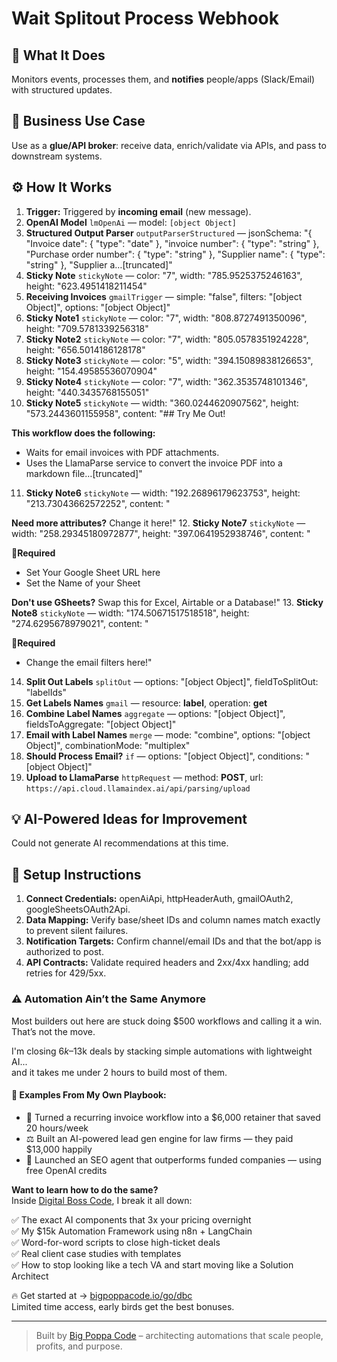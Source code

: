 # Wait Splitout Process Webhook
## 🚀 What It Does
Monitors events, processes them, and **notifies** people/apps (Slack/Email) with structured updates.

## 💼 Business Use Case
Use as a **glue/API broker**: receive data, enrich/validate via APIs, and pass to downstream systems.

## ⚙️ How It Works
1. **Trigger:** Triggered by **incoming email** (new message).
2. **OpenAI Model** `lmOpenAi` — model: `[object Object]`
3. **Structured Output Parser** `outputParserStructured` — jsonSchema: "{
 "Invoice date": { "type": "date" },
 "invoice number": { "type": "string" },
 "Purchase order number": { "type": "string" },
 "Supplier name": { "type": "string" },
 "Supplier a…[truncated]"
4. **Sticky Note** `stickyNote` — color: "7", width: "785.9525375246163", height: "623.4951418211454"
5. **Receiving Invoices** `gmailTrigger` — simple: "false", filters: "[object Object]", options: "[object Object]"
6. **Sticky Note1** `stickyNote` — color: "7", width: "808.8727491350096", height: "709.5781339256318"
7. **Sticky Note2** `stickyNote` — color: "7", width: "805.0578351924228", height: "656.5014186128178"
8. **Sticky Note3** `stickyNote` — color: "5", width: "394.15089838126653", height: "154.49585536070904"
9. **Sticky Note4** `stickyNote` — color: "7", width: "362.3535748101346", height: "440.3435768155051"
10. **Sticky Note5** `stickyNote` — width: "360.0244620907562", height: "573.2443601155958", content: "## Try Me Out!

**This workflow does the following:**
* Waits for email invoices with PDF attachments.
* Uses the LlamaParse service to convert the invoice PDF into a markdown file…[truncated]"
11. **Sticky Note6** `stickyNote` — width: "192.26896179623753", height: "213.73043662572252", content: "











**Need more attributes?**
Change it here!"
12. **Sticky Note7** `stickyNote` — width: "258.29345180972877", height: "397.0641952938746", content: "















🚨**Required**
* Set Your Google Sheet URL here
* Set the Name of your Sheet


**Don't use GSheets?**
Swap this for Excel, Airtable or a Database!"
13. **Sticky Note8** `stickyNote` — width: "174.50671517518518", height: "274.6295678979021", content: "














🚨**Required**
* Change the email filters here!"
14. **Split Out Labels** `splitOut` — options: "[object Object]", fieldToSplitOut: "labelIds"
15. **Get Labels Names** `gmail` — resource: **label**, operation: **get**
16. **Combine Label Names** `aggregate` — options: "[object Object]", fieldsToAggregate: "[object Object]"
17. **Email with Label Names** `merge` — mode: "combine", options: "[object Object]", combinationMode: "multiplex"
18. **Should Process Email?** `if` — options: "[object Object]", conditions: "[object Object]"
19. **Upload to LlamaParse** `httpRequest` — method: **POST**, url: `https://api.cloud.llamaindex.ai/api/parsing/upload`

## 💡 AI-Powered Ideas for Improvement
Could not generate AI recommendations at this time.

## 🔧 Setup Instructions
1. **Connect Credentials:** openAiApi, httpHeaderAuth, gmailOAuth2, googleSheetsOAuth2Api.
2. **Data Mapping:** Verify base/sheet IDs and column names match exactly to prevent silent failures.
3. **Notification Targets:** Confirm channel/email IDs and that the bot/app is authorized to post.
4. **API Contracts:** Validate required headers and 2xx/4xx handling; add retries for 429/5xx.

### ⚠️ Automation Ain’t the Same Anymore

Most builders out here are stuck doing $500 workflows and calling it a win.  
That’s not the move.  

I'm closing $6k–$13k deals by stacking simple automations with lightweight AI...  
and it takes me under 2 hours to build most of them.

#### 🧠 Examples From My Own Playbook:
- 🔁 Turned a recurring invoice workflow into a $6,000 retainer that saved 20 hours/week  
- ⚖️ Built an AI-powered lead gen engine for law firms — they paid $13,000 happily  
- 🚀 Launched an SEO agent that outperforms funded companies — using free OpenAI credits  

**Want to learn how to do the same?**  
Inside [Digital Boss Code](https://bigpoppacode.io/go/dbc), I break it all down:

✅ The exact AI components that 3x your pricing overnight  
✅ My $15k Automation Framework using n8n + LangChain  
✅ Word-for-word scripts to close high-ticket deals  
✅ Real client case studies with templates  
✅ How to stop looking like a tech VA and start moving like a Solution Architect  

🔥 Get started at → [bigpoppacode.io/go/dbc](https://bigpoppacode.io/go/dbc)  
Limited time access, early birds get the best bonuses.

---
> Built by [Big Poppa Code](https://bigpoppacode.io) – architecting automations that scale people, profits, and purpose.
